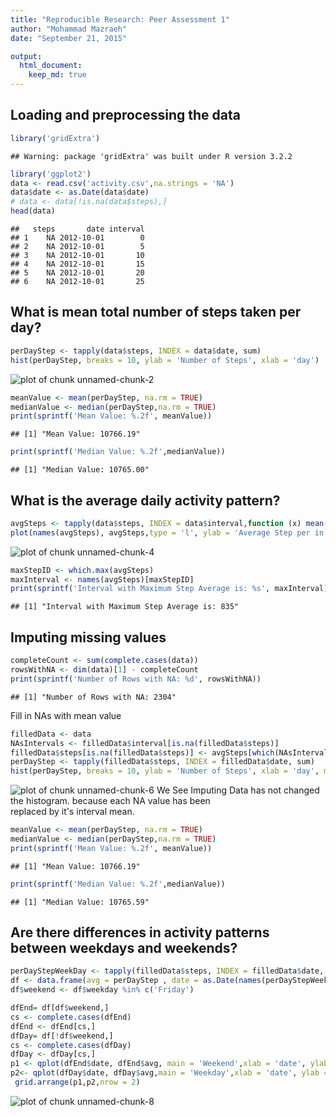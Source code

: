 ```yaml
---
title: "Reproducible Research: Peer Assessment 1"
author: "Mohammad Mazraeh"
date: "September 21, 2015"

output: 
  html_document:
    keep_md: true
---
```



## Loading and preprocessing the data


```r
library('gridExtra')
```

```
## Warning: package 'gridExtra' was built under R version 3.2.2
```

```r
library('ggplot2')
data <- read.csv('activity.csv',na.strings = 'NA')
data$date <- as.Date(data$date)
# data <- data[!is.na(data$steps),]
head(data)
```

```
##   steps       date interval
## 1    NA 2012-10-01        0
## 2    NA 2012-10-01        5
## 3    NA 2012-10-01       10
## 4    NA 2012-10-01       15
## 5    NA 2012-10-01       20
## 6    NA 2012-10-01       25
```


## What is mean total number of steps taken per day?

```r
perDayStep <- tapply(data$steps, INDEX = data$date, sum)
hist(perDayStep, breaks = 10, ylab = 'Number of Steps', xlab = 'day')
```

![plot of chunk unnamed-chunk-2](figure/unnamed-chunk-2-1.png) 

```r
meanValue <- mean(perDayStep, na.rm = TRUE)
medianValue <- median(perDayStep,na.rm = TRUE)
print(sprintf('Mean Value: %.2f', meanValue))
```

```
## [1] "Mean Value: 10766.19"
```

```r
print(sprintf('Median Value: %.2f',medianValue))
```

```
## [1] "Median Value: 10765.00"
```


## What is the average daily activity pattern?


```r
avgSteps <- tapply(data$steps, INDEX = data$interval,function (x) mean(x, na.rm = TRUE))
plot(names(avgSteps), avgSteps,type = 'l', ylab = 'Average Step per in Interval', xlab = 'Interval')
```

![plot of chunk unnamed-chunk-4](figure/unnamed-chunk-4-1.png) 

```r
maxStepID <- which.max(avgSteps)
maxInterval <- names(avgSteps)[maxStepID]
print(sprintf('Interval with Maximum Step Average is: %s', maxInterval))
```

```
## [1] "Interval with Maximum Step Average is: 835"
```

## Imputing missing values

```r
completeCount <- sum(complete.cases(data))
rowsWithNA <- dim(data)[1] - completeCount
print(sprintf('Number of Rows with NA: %d', rowsWithNA))
```

```
## [1] "Number of Rows with NA: 2304"
```
Fill in NAs with mean value

```r
filledData <- data
NAsIntervals <- filledData$interval[is.na(filledData$steps)]
filledData$steps[is.na(filledData$steps)] <- avgSteps[which(NAsIntervals == names(avgSteps))]
perDayStep <- tapply(filledData$steps, INDEX = filledData$date, sum)
hist(perDayStep, breaks = 10, ylab = 'Number of Steps', xlab = 'day', main = 'After Imputing NAs')
```

![plot of chunk unnamed-chunk-6](figure/unnamed-chunk-6-1.png) 
We See Imputing Data has not changed the histogram. because each NA value has been   
replaced by it's interval mean.

```r
meanValue <- mean(perDayStep, na.rm = TRUE)
medianValue <- median(perDayStep,na.rm = TRUE)
print(sprintf('Mean Value: %.2f', meanValue))
```

```
## [1] "Mean Value: 10766.19"
```

```r
print(sprintf('Median Value: %.2f',medianValue))
```

```
## [1] "Median Value: 10765.59"
```


## Are there differences in activity patterns between weekdays and weekends?


```r
perDayStepWeekDay <- tapply(filledData$steps, INDEX = filledData$date, mean)
df <- data.frame(avg = perDayStep , date = as.Date(names(perDayStepWeekDay)),weekday = weekdays(as.Date(names(perDayStepWeekDay))))
df$weekend <- df$weekday %in% c('Friday')

dfEnd= df[df$weekend,]
cs <- complete.cases(dfEnd)
dfEnd <- dfEnd[cs,]
dfDay= df[!df$weekend,]
cs <- complete.cases(dfDay)
dfDay <- dfDay[cs,]
p1 <- qplot(dfEnd$date, dfEnd$avg, main = 'Weekend',xlab = 'date', ylab = 'step avg') + geom_line()
p2<- qplot(dfDay$date, dfDay$avg,main = 'Weekday',xlab = 'date', ylab = 'step avg') + geom_line()
 grid.arrange(p1,p2,nrow = 2)
```

![plot of chunk unnamed-chunk-8](figure/unnamed-chunk-8-1.png) 
